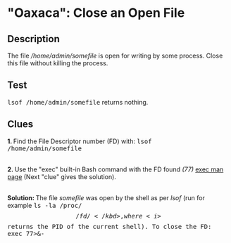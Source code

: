 # "Oaxaca": Close an Open File

## Description

The file <i>/home/admin/somefile</i> is open for writing by some process. Close this file without killing the process.

## Test

<kbd>lsof /home/admin/somefile</kbd> returns nothing.


## Clues

<b>1. </b>Find the File Descriptor number (FD) with: <kbd>lsof /home/admin/somefile</kbd><br><br>

<b>2. </b>Use the "exec" built-in Bash command with the FD found <i>(77)</i> <a href="https://man7.org/linux/man-pages/man1/exec.1p.html" target="_blank">exec man page</a> (Next "clue" gives the solution).<br><br>

<b>Solution: </b>The file <i>somefile</i> was open by the shell as per <i>lsof</i> (run for example <kbd>ls -la /proc/$$/fd/</kbd>, where <i>$$</i> returns the PID of the current shell). To close the FD: <kbd>exec 77>&-<kbd>